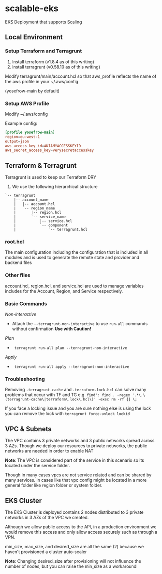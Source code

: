 # scalable-eks

EKS Deployment that supports Scaling

## Local Environment 

### Setup Terraform and Terragrunt

1. Install terraform (v1.8.4 as of this writing)
2. Install terragrunt (v0.58.10 as of this writing)

Modify terragrunt/main/account.hcl so that aws_profile reflects the name of the aws profile in your ~/.aws/config 

(yosefrow-main by default)

### Setup AWS Profile

Modify ~/.aws/config

Example config:
```toml
[profile yosefrow-main]
region=eu-west-1
output=json
aws_access_key_id=AKIAMYACCESSKEYID
aws_secret_access_key=verysecretaccesskey
```

## Terraform & Terragrunt

Terragrunt is used to keep our Terraform DRY

1. We use the following hierarchical structure

```
`-- terragrunt
    |-- account_name
    |   |-- account.hcl
    |   `-- region_name
    |       |-- region.hcl
    |       `-- service_name
    |           |-- service.hcl
    |           `-- component
    |               `-- terragrunt.hcl
```

### root.hcl

The main configuration including the configuration that is included in all modules and is used to generate the remote state and provider and backend files 

### Other files

account.hcl, region.hcl, and service.hcl are used to manage variables includes for the Account, Region, and Service respectively.

### Basic Commands

*Non-interactive*
- Attach the `--terragrunt-non-interactive` to use  `run-all` commands without confirmation **Use with Caution!**

*Plan*
- ` terragrunt run-all plan --terragrunt-non-interactive`

*Apply*
- ` terragrunt run-all apply --terragrunt-non-interactive`



### Troubleshooting

Removing `.terragrunt-cache` and `.terraform.lock.hcl` can solve many problems that occur with TF and TG e.g. `find': find . -regex '.*\.\(terragrunt-cache\|terraform\.lock\.hcl\)' -exec rm -rf {} \;`

If you face a locking issue and you are sure nothing else is using the lock you can remove the lock with `terragrunt force-unlock lockid`

## VPC & Subnets

The VPC contains 3 private networks and 3 public networks spread across 3 AZs. Though we deploy our resources to private networks, the public networks are needed in order to enable NAT

**Note**: The VPC is considered part of the service in this scenario so its located under the service folder. 

Though in many cases vpcs are not service related and can be shared by many services. In cases like that vpc config might be located in a more general folder like region folder or system folder.

## EKS Cluster

The EKS Cluster is deployed contains 2 nodes distributed to 3 private networks in 3 AZs of the VPC we created. 

Although we allow public access to the API, in a production environment we would remove this access and only allow access securely such as through a VPN.

min_size, max_size, and desired_size are all the same (2) because we haven't provisioned a cluster auto-scaler

**Note**: Changing desired_size after provisioning will not influence the number of nodes, but you can raise the min_size as a workaround